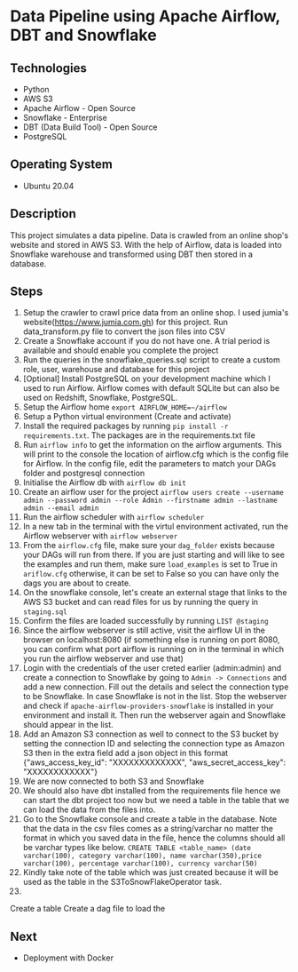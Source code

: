 # Data Pipeline using Apache Airflow, DBT and Snowflake 

## Technologies
* Python 
* AWS S3 
* Apache Airflow - Open Source
* Snowflake - Enterprise
* DBT (Data Build Tool) - Open Source 
* PostgreSQL 

## Operating System 
* Ubuntu 20.04

## Description 
This project simulates a data pipeline. Data is crawled from an online shop's website and stored in AWS S3. With the help of Airflow, data is loaded into Snowflake warehouse and transformed using DBT then stored in a database. 


## Steps
1. Setup the crawler to crawl price data from an online shop. I used jumia's website(https://www.jumia.com.gh) for this project. Run data_transform.py file to convert the json files into CSV
2. Create a Snowflake account if you do not have one. A trial period is available and should enable you complete the project
3. Run the queries in the snowflake_queries.sql script to create a custom role, user, warehouse and database for this project 
4. [Optional] Install PostgreSQL on your development machine which I used to run Airflow. Airflow comes with default SQLite but can also be used on Redshift, Snowflake, PostgreSQL. 
5. Setup the Airflow home `export AIRFLOW_HOME=~/airflow`
6. Setup a Python virtual environment (Create and activate)
7. Install the required packages by running `pip install -r requirements.txt`. The packages are in the requirements.txt file 
8. Run `airflow info` to get the information on the airflow arguments. This will print to the console the location of airflow.cfg which is the config file for Airflow. In the config file, edit the parameters to match your DAGs folder and postgresql connection
9. Initialise the Airflow db with `airflow db init`
10. Create an airflow user for the project `airflow users create --username admin --password admin --role Admin --firstname admin --lastname admin --email admin`
11. Run the airflow scheduler with `airflow scheduler`
12. In a new tab in the terminal with the virtul environment activated, run the Airflow webserver with `airflow webserver`
13. From the `airflow.cfg` file, make sure your `dag_folder` exists because your DAGs will run from there. If you are just starting and will like to see the examples and run them, make sure `load_examples` is set to True in `ariflow.cfg` otherwise, it can be set to False so you can have only the dags you are about to create.
14. On the snowflake console, let's create an external stage that links to the AWS S3 bucket and can read files for us by running the query in `staging.sql` 
15. Confirm the files are loaded successfully by running `LIST @staging`
16. Since the airflow webserver is still active, visit the airflow UI in the browser on localhost:8080 (if something else is running on port 8080, you can confirm what port airflow is running on in the terminal in which you run the airflow webserver and use that)
17. Login with the credentials of the user creted earlier (admin:admin) and create a connection to Snowflake by going to `Admin -> Connections` and add a new connection. Fill out the details and select the connection type to be Snowflake. In case Snowflake is not in the list. Stop the webserver and check if `apache-airflow-providers-snowflake` is installed in your environment and install it. Then run the webserver again and Snowflake should appear in the list. 
18. Add an Amazon S3 connection as well to connect to the S3 bucket by setting the connection ID and selecting the connection type as Amazon S3 then in the extra field add a json object in this format
{"aws_access_key_id": "XXXXXXXXXXXXX", "aws_secret_access_key": "XXXXXXXXXXXX"}
19. We are now connected to both S3 and Snowflake
20. We should also have dbt installed from the requirements file hence we can start the dbt project too now but we need a table in the table that we can load the data from the files into. 
21. Go to the Snowflake console and create a table in the database. Note that the data in the csv files comes as a string/varchar no matter the format in which you saved data in the file, hence the columns should all be varchar types like below. 
    `CREATE TABLE <table_name> (date varchar(100), category varchar(100), name varchar(350),price varchar(100), percentage varchar(100), currency varchar(50)`
22. Kindly take note of the table which was just created because it will be used as the table in the S3ToSnowFlakeOperator task. 
23. 


Create a table 
Create a dag file to load the 






## Next
* Deployment with Docker
